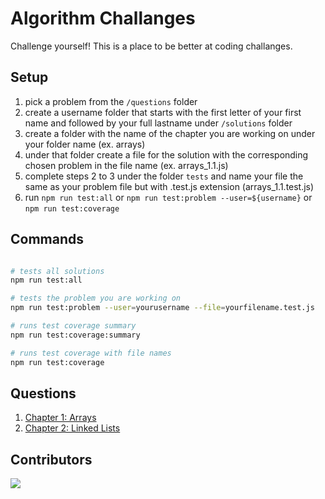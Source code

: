 # Algorithm Challanges

Challenge yourself! This is a place to be better at coding challanges.

## Setup

1. pick a problem from the `/questions` folder
2. create a username folder that starts with the first letter of your first name and followed by your full lastname under `/solutions` folder
3. create a folder with the name of the chapter you are working on under your folder name (ex. arrays)
4. under that folder create a file for the solution with the corresponding chosen problem in the file name (ex. arrays_1.1.js)
5. complete steps 2 to 3 under the folder `tests` and name your file the same as your problem file but with .test.js extension (arrays_1.1.test.js)
6. run `npm run test:all` or `npm run test:problem --user=${username}` or `npm run test:coverage`

## Commands

```bash

# tests all solutions
npm run test:all

# tests the problem you are working on
npm run test:problem --user=yourusername --file=yourfilename.test.js

# runs test coverage summary
npm run test:coverage:summary

# runs test coverage with file names
npm run test:coverage

```

## Questions

1. [Chapter 1: Arrays](questions/chapter_1_arrays.md)
2. [Chapter 2: Linked Lists](questions/chapter_2_linkedlists.md)

## Contributors

<a href="https://github.com/blair-sharpe/algo/graphs/contributors">
  <img src="https://contrib.rocks/image?repo=blair-sharpe/algo" />
</a>
